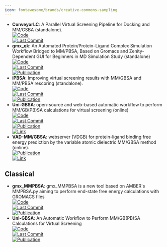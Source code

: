 ```yaml
---
icon: fontawesome/brands/creative-commons-sampling
---
```


- **ConveyorLC**: A Parallel Virtual Screening Pipeline for Docking and MM/GSBA (standalone).  
	[![Code](https://img.shields.io/github/stars/XiaohuaZhangLLNL/conveyorlc?style=for-the-badge&logo=github)](https://github.com/XiaohuaZhangLLNL/conveyorlc)  
	[![Last Commit](https://img.shields.io/github/last-commit/XiaohuaZhangLLNL/conveyorlc?style=for-the-badge&logo=github)](https://github.com/XiaohuaZhangLLNL/conveyorlc)  
- **gmx_qk**: An Automated Protein/Protein–Ligand Complex Simulation Workflow Bridged to MM/PBSA, Based on Gromacs and Zenity-Dependent GUI for Beginners in MD Simulation Study (standalone)  
	[![Code](https://img.shields.io/github/stars/harry-maan/gmx_qk?style=for-the-badge&logo=github)](https://github.com/harry-maan/gmx_qk)  
	[![Last Commit](https://img.shields.io/github/last-commit/harry-maan/gmx_qk?style=for-the-badge&logo=github)](https://github.com/harry-maan/gmx_qk)  
	[![Publication](https://img.shields.io/badge/Publication-Citations:5-blue?style=for-the-badge&logo=bookstack)](https://doi.org/10.1021/acs.jcim.3c00341)  
- **iPBSA**: Improving virtual screening results with MM/GBSA and MM/PBSA rescoring (standalone).  
	[![Code](https://img.shields.io/github/stars/sahakyanhk/iPBSA?style=for-the-badge&logo=github)](https://github.com/sahakyanhk/iPBSA)  
	[![Last Commit](https://img.shields.io/github/last-commit/sahakyanhk/iPBSA?style=for-the-badge&logo=github)](https://github.com/sahakyanhk/iPBSA)  
	[![Publication](https://img.shields.io/badge/Publication-Citations:43-blue?style=for-the-badge&logo=bookstack)](https://doi.org/10.1007/s10822-021-00389-3)  
- **Uni-GBSA**: open-source and web-based automatic workflow to perform MM/GB(PB)SA calculations for virtual screening (online)  
	[![Code](https://img.shields.io/github/stars/dptech-corp/Uni-GBSA?style=for-the-badge&logo=github)](https://github.com/dptech-corp/Uni-GBSA)  
	[![Last Commit](https://img.shields.io/github/last-commit/dptech-corp/Uni-GBSA?style=for-the-badge&logo=github)](https://github.com/dptech-corp/Uni-GBSA)  
	[![Publication](https://img.shields.io/badge/Publication-Citations:0-blue?style=for-the-badge&logo=bookstack)](https://doi.org/10.1093/bib/bbad218/7199492)  
	[![Link](https://img.shields.io/badge/Link-offline-red?style=for-the-badge&logo=xamarin&logoColor=red)](https://labs.dp.tech/projects/uni-gbsa/)  
- **VAD-MM/GBSA**: webserver (VDGB) for protein-ligand binding free energy prediction by the variable atomic dielectric MM/GBSA method (online).  
	[![Publication](https://img.shields.io/badge/Publication-Citations:32-blue?style=for-the-badge&logo=bookstack)](https://doi.org/10.1021/acs.jcim.1c00091)  
	[![Link](https://img.shields.io/badge/Link-offline-red?style=for-the-badge&logo=xamarin&logoColor=red)](http://cadd.zju.edu.cn/vdgb)  

## **Classical**
- **gmx_MMPBSA**: gmx_MMPBSA is a new tool based on AMBER's MMPBSA.py aiming to perform end-state free energy calculations with GROMACS files  
	[![Code](https://img.shields.io/github/stars/Valdes-Tresanco-MS/gmx_MMPBSA?style=for-the-badge&logo=github)](https://github.com/Valdes-Tresanco-MS/gmx_MMPBSA)  
	[![Last Commit](https://img.shields.io/github/last-commit/Valdes-Tresanco-MS/gmx_MMPBSA?style=for-the-badge&logo=github)](https://github.com/Valdes-Tresanco-MS/gmx_MMPBSA)  
	[![Publication](https://img.shields.io/badge/Publication-Citations:911-blue?style=for-the-badge&logo=bookstack)](https://doi.org/10.1021/acs.jctc.1c00645)  
- **Uni-GBSA**: An Automatic Workflow to Perform MM/GB(PB)SA Calculations for Virtual Screening  
	[![Code](https://img.shields.io/github/stars/dptech-corp/Uni-GBSA?style=for-the-badge&logo=github)](https://github.com/dptech-corp/Uni-GBSA)  
	[![Last Commit](https://img.shields.io/github/last-commit/dptech-corp/Uni-GBSA?style=for-the-badge&logo=github)](https://github.com/dptech-corp/Uni-GBSA)  
	[![Publication](https://img.shields.io/badge/Publication-Citations:0-blue?style=for-the-badge&logo=bookstack)](https://doi.org/10.1093/bib/bbad218/7199492)  
